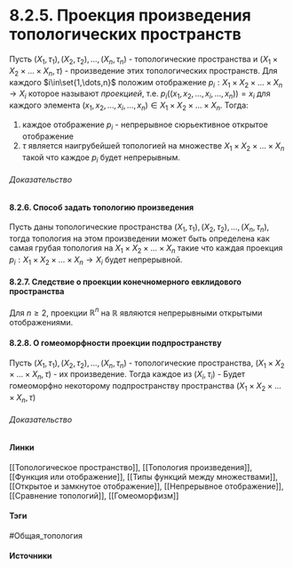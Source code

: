 # 8.2.5. Проекция произведения топологических пространств
Пусть $(X_{1},\tau_{1}),(X_{2},\tau_{2}),\dots,(X_{n},\tau_{n})$ - топологические пространства и $(X_{1}\times X_{2}\times\dots\times X_{n},\tau)$ - произведение этих топологических пространств.
Для каждого $i\in\set{1,\dots,n}$ положим отображение $p_{i}:X_{1}\times X_{2}\times\dots\times X_{n}\to X_{i}$ которое называют *проекцией*, т.е. $p_{i}((x_{1},x_{2},\dots,x_{i},\dots,x_{n}))=x_{i}$ для каждого элемента $(x_{1},x_{2},\dots,x_{i},\dots,x_{n})\in X_{1}\times X_{2}\times\dots\times X_{n}$. 
Тогда:
1. каждое отображение $p_{i}$ - непрерывное сюрьективное открытое отображение
2. $\tau$ является наигрубейшей топологией на множестве $X_{1}\times X_{2}\times\dots\times X_{n}$ такой что каждое $p_{i}$ будет непрерывным.

###### Доказательство

#### 8.2.6. Способ задать топологию произведения
Пусть даны топологические пространства $(X_{1},\tau_{1}),(X_{2},\tau_{2}),\dots,(X_{n},\tau_{n})$, тогда топология на этом произведении может быть определена как самая грубая топология на $X_{1}\times X_{2}\times\dots\times X_{n}$ такие что каждая проекция $p_{i}:X_{1}\times X_{2}\times\dots\times X_{n}\to X_{i}$ будет непрерывной.
#### 8.2.7. Следствие о проекции конечномерного евклидового пространства
Для $n\ge2$, проекции $\mathbb{R}^{n}$ на $\mathbb{R}$ являются непрерывными открытыми отображениями.
#### 8.2.8. О гомеоморфности проекции подпространству
Пусть $(X_{1},\tau_{1}),(X_{2},\tau_{2}),\dots,(X_{n},\tau_{n})$ - топологические пространства, $(X_{1}\times X_{2}\times\dots\times X_{n},\tau)$ - их произведение. Тогда каждое из $(X_{i},\tau_{i})$ - Будет гомеоморфно некоторому подпространству пространства $(X_{1}\times X_{2}\times\dots\times X_{n},\tau)$
###### Доказательство
#### Линки
 [[Топологическое пространство]],
 [[Топология произведения]],
 [[Функция или отображение]],
 [[Типы функций между множествами]],
 [[Открытое и замкнутое отображение]],
 [[Непрерывное отображение]],
 [[Сравнение топологий]],
 [[Гомеоморфизм]]

#### Тэги
 #Общая_топология 
#### Источники
